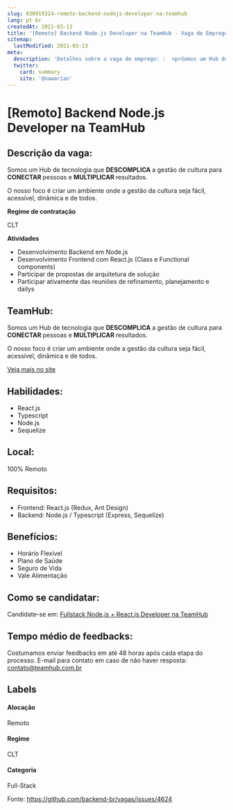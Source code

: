 ```yaml
---
slug: 830919314-remoto-backend-nodejs-developer-na-teamhub
lang: pt-br
createdAt: 2021-03-13
title: '[Remoto] Backend Node.js Developer na TeamHub - Vaga de Emprego'
sitemap:
  lastModified: 2021-03-13
meta:
  description: 'Detalhes sobre a vaga de emprego: :  <p>Somos um Hub de tecnologia que <strong>DESCOMPLICA </strong>a gestão de cultura para <strong>CONECTAR </strong>pessoas e <strong>MULTIPLICAR </strong>resultados.</p> <p>O nosso foco é criar um ambiente onde a gestão da cultura seja fácil, acessível, dinâmica e de todos.</p> <p><strong>Regime de contratação</strong></p> <p>CLT</p> <p></p> <p><strong>Atividades</strong></p> <ul> <li>Desenvolvimento Backend em Node.js</li> <li>Desenvolvimento Frontend com React.js (Class e Functional components)</li> <li>Participar de propostas de arquitetura de solução</li> <li>Participar ativamente das reuniões de refinamento, planejamento e dailys</li> </ul> <p></p>'
  twitter:
    card: summary
    site: '@nawarian'
---
```


# [Remoto] Backend Node.js Developer na TeamHub

## Descrição da vaga: 
 <p>Somos um Hub de tecnologia que <strong>DESCOMPLICA </strong>a gestão de cultura para <strong>CONECTAR </strong>pessoas e <strong>MULTIPLICAR </strong>resultados.</p>
<p>O nosso foco é criar um ambiente onde a gestão da cultura seja fácil, acessível, dinâmica e de todos.</p>
<p><strong>Regime de contratação</strong></p>
<p>CLT</p>
<p></p>
<p><strong>Atividades</strong></p>
<ul>
<li>Desenvolvimento Backend em Node.js</li>
<li>Desenvolvimento Frontend com React.js (Class e Functional components)</li>
<li>Participar de propostas de arquitetura de solução</li>
<li>Participar ativamente das reuniões de refinamento, planejamento e dailys</li>
</ul>
<p></p>

## TeamHub: 
 <p>Somos um Hub de tecnologia que <strong>DESCOMPLICA </strong>a gestão de cultura para <strong>CONECTAR </strong>pessoas e <strong>MULTIPLICAR </strong>resultados.</p>
<p>O nosso foco é criar um ambiente onde a gestão da cultura seja fácil, acessível, dinâmica e de todos.</p><a href='https://coodesh.com/empresas/teamhub'>Veja mais no site</a>

 ## Habilidades: 
 - React.js 
- Typescript 
- Node.js 
- Sequelize
## Local: 
 100% Remoto
## Requisitos: 
 - Frontend: React.js (Redux, Ant Design) 
- Backend: Node.js / Typescript (Express, Sequelize)

## Benefícios: 
 - Horário Flexível 
- Plano de Saúde 
- Seguro de Vida 
- Vale Alimentação
## Como se candidatar:
Candidate-se em: [Fullstack Node.js + React.js Developer na TeamHub](https://coodesh.com/vagas/fullstack-nodejs-reactjs-232931?origin=github&modal=open)
## Tempo médio de feedbacks:
 Costumamos enviar feedbacks em até 48 horas após cada etapa do processo. E-mail para contato em caso de não haver resposta: [contato@teamhub.com.br](mailto:contato@teamhub.com.br)
## Labels
#### Alocação
Remoto
#### Regime
CLT
#### Categoria
Full-Stack

Fonte: https://github.com/backend-br/vagas/issues/4624